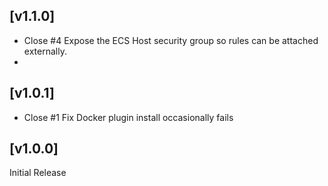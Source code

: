 ## [v1.1.0]

- Close #4  Expose the ECS Host security group so rules can be attached externally.
- 

## [v1.0.1]

- Close #1  Fix Docker plugin install occasionally fails


## [v1.0.0]

Initial Release
